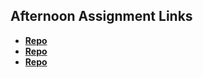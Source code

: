## Afternoon Assignment Links

* **[Repo](https://github.com/AustinPerry22/Chore_Score)**
* **[Repo](https://github.com/AustinPerry22/lateSummer23-sharpList)**
* **[Repo](https://github.com/AustinPerry22/<ASSIGNMENT_REPO>)**
